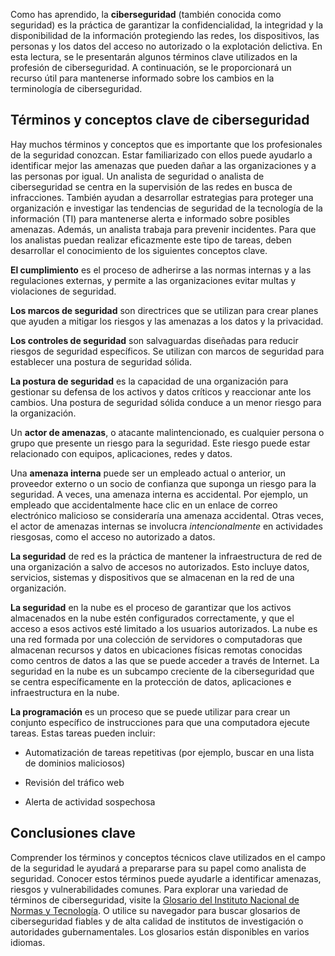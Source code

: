 
Como has aprendido, la **ciberseguridad** (también conocida como seguridad) es la práctica de garantizar la confidencialidad, la integridad y la disponibilidad de la información protegiendo las redes, los dispositivos, las personas y los datos del acceso no autorizado o la explotación delictiva. En esta lectura, se le presentarán algunos términos clave utilizados en la profesión de ciberseguridad. A continuación, se le proporcionará un recurso útil para mantenerse informado sobre los cambios en la terminología de ciberseguridad.

## Términos y conceptos clave de ciberseguridad

Hay muchos términos y conceptos que es importante que los profesionales de la seguridad conozcan. Estar familiarizado con ellos puede ayudarlo a identificar mejor las amenazas que pueden dañar a las organizaciones y a las personas por igual. Un analista de seguridad o analista de ciberseguridad se centra en la supervisión de las redes en busca de infracciones. También ayudan a desarrollar estrategias para proteger una organización e investigar las tendencias de seguridad de la tecnología de la información (TI) para mantenerse alerta e informado sobre posibles amenazas. Además, un analista trabaja para prevenir incidentes. Para que los analistas puedan realizar eficazmente este tipo de tareas, deben desarrollar el conocimiento de los siguientes conceptos clave.

**El cumplimiento** es el proceso de adherirse a las normas internas y a las regulaciones externas, y permite a las organizaciones evitar multas y violaciones de seguridad.

**Los marcos de seguridad** son directrices que se utilizan para crear planes que ayuden a mitigar los riesgos y las amenazas a los datos y la privacidad.

**Los controles de seguridad** son salvaguardas diseñadas para reducir riesgos de seguridad específicos. Se utilizan con marcos de seguridad para establecer una postura de seguridad sólida.

**La postura de seguridad** es la capacidad de una organización para gestionar su defensa de los activos y datos críticos y reaccionar ante los cambios. Una postura de seguridad sólida conduce a un menor riesgo para la organización.

Un **actor de amenazas**, o atacante malintencionado, es cualquier persona o grupo que presente un riesgo para la seguridad. Este riesgo puede estar relacionado con equipos, aplicaciones, redes y datos.

Una **amenaza interna** puede ser un empleado actual o anterior, un proveedor externo o un socio de confianza que suponga un riesgo para la seguridad. A veces, una amenaza interna es accidental. Por ejemplo, un empleado que accidentalmente hace clic en un enlace de correo electrónico malicioso se consideraría una amenaza accidental. Otras veces, el actor de amenazas internas se involucra _intencionalmente_ en actividades riesgosas, como el acceso no autorizado a datos.

**La seguridad** de red es la práctica de mantener la infraestructura de red de una organización a salvo de accesos no autorizados. Esto incluye datos, servicios, sistemas y dispositivos que se almacenan en la red de una organización.

**La seguridad** en la nube es el proceso de garantizar que los activos almacenados en la nube estén configurados correctamente, y que el acceso a esos activos esté limitado a los usuarios autorizados. La nube es una red formada por una colección de servidores o computadoras que almacenan recursos y datos en ubicaciones físicas remotas conocidas como centros de datos a las que se puede acceder a través de Internet. La seguridad en la nube es un subcampo creciente de la ciberseguridad que se centra específicamente en la protección de datos, aplicaciones e infraestructura en la nube.

**La programación** es un proceso que se puede utilizar para crear un conjunto específico de instrucciones para que una computadora ejecute tareas. Estas tareas pueden incluir:

- Automatización de tareas repetitivas (por ejemplo, buscar en una lista de dominios maliciosos)
    
- Revisión del tráfico web
    
- Alerta de actividad sospechosa
    

## Conclusiones clave

Comprender los términos y conceptos técnicos clave utilizados en el campo de la seguridad le ayudará a prepararse para su papel como analista de seguridad. Conocer estos términos puede ayudarle a identificar amenazas, riesgos y vulnerabilidades comunes. Para explorar una variedad de términos de ciberseguridad, visite la [Glosario del Instituto Nacional de Normas y Tecnología](https://csrc.nist.gov/glossary). O utilice su navegador para buscar glosarios de ciberseguridad fiables y de alta calidad de institutos de investigación o autoridades gubernamentales. Los glosarios están disponibles en varios idiomas.

